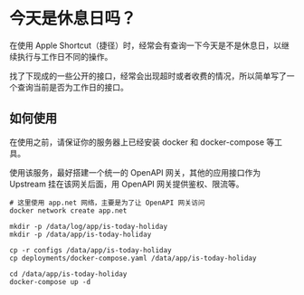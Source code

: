 # 今天是休息日吗？

在使用 Apple Shortcut（捷径）时，经常会有查询一下今天是不是休息日，以继续执行与工作日不同的操作。

找了下现成的一些公开的接口，经常会出现超时或者收费的情况，所以简单写了一个查询当前是否为工作日的接口。

## 如何使用

在使用之前，请保证你的服务器上已经安装 docker 和 docker-compose 等工具。

使用该服务，最好搭建一个统一的 OpenAPI 网关，其他的应用接口作为 Upstream 挂在该网关后面，用 OpenAPI 网关提供鉴权、限流等。

``` shell
# 这里使用 app.net 网络，主要是为了让 OpenAPI 网关访问
docker network create app.net

mkdir -p /data/log/app/is-today-holiday
mkdir -p /data/app/is-today-holiday

cp -r configs /data/app/is-today-holiday
cp deployments/docker-compose.yaml /data/app/is-today-holiday

cd /data/app/is-today-holiday
docker-compose up -d
```
